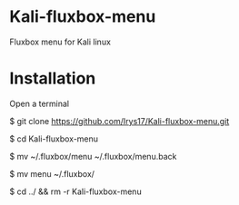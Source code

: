 # Kali-fluxbox-menu
Fluxbox menu for Kali linux

# Installation

Open a terminal

$ git clone https://github.com/Irys17/Kali-fluxbox-menu.git

$ cd Kali-fluxbox-menu

$ mv ~/.fluxbox/menu ~/.fluxbox/menu.back

$ mv menu ~/.fluxbox/

$ cd ../ && rm -r Kali-fluxbox-menu
